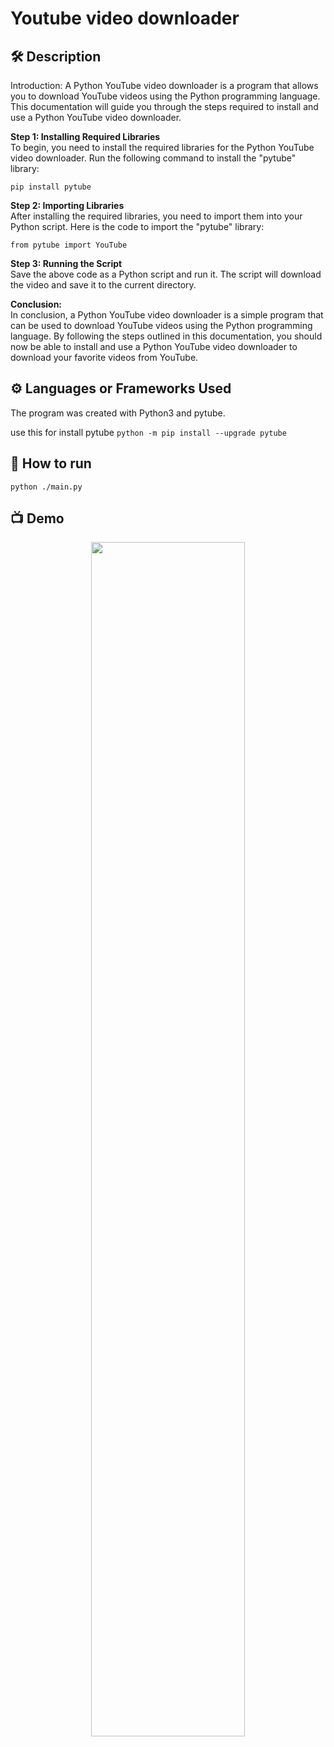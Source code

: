 # Youtube video downloader

<!--An image is an illustration for your project, the tip here is using your sense of humour as much as you can :D

You can copy paste my markdown photo insert as following:
<p align="center">
<img src="your-source-is-here" width=40% height=40%>
-->

## 🛠️ Description
Introduction:
A Python YouTube video downloader is a program that allows you to download YouTube videos using the Python programming language. This documentation will guide you through the steps required to install and use a Python YouTube video downloader.

**Step 1: Installing Required Libraries** <br> 
To begin, you need to install the required libraries for the Python YouTube video downloader. Run the following command to install the "pytube" library:

``` pip install pytube ```

**Step 2: Importing Libraries**  <br> 
After installing the required libraries, you need to import them into your Python script. Here is the code to import the "pytube" library:

``` from pytube import YouTube ```

**Step 3: Running the Script**  <br>
Save the above code as a Python script and run it. The script will download the video and save it to the current directory.

**Conclusion:**  <br>
In conclusion, a Python YouTube video downloader is a simple program that can be used to download YouTube videos using the Python programming language. By following the steps outlined in this documentation, you should now be able to install and use a Python YouTube video downloader to download your favorite videos from YouTube.

## ⚙️ Languages or Frameworks Used

<!--Remove the below lines and add yours -->

The program was created with Python3 and pytube.

use this for install pytube
`python -m pip install --upgrade pytube`

<!-- Modules required to be able to use the script successfully
and how to install them.
(If there are a lot of them, including a `requirements.txt` file will work better.) -->

## 🌟 How to run

<!--Remove the below lines and add yours -->

`python ./main.py`

## 📺 Demo
<p align="center">
<img
src="https://github.com/ndleah/python-mini-project/blob/main/IMG/Youtube_video_download.png"
width=70% height=70%>


